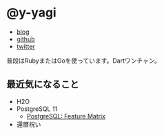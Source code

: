 # @y-yagi

* [blog](http://y-yagi.tumblr.com/)
* [github](https://github.com/y-yagi)
* [twitter](https://twitter.com/y_yagi)

普段はRubyまたはGoを使っています。Dartワンチャン。

## 最近気になること

* H2O
* PostgreSQL 11
  * [PostgreSQL: Feature Matrix](https://www.postgresql.org/about/featurematrix/)
* 還暦祝い
